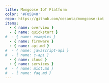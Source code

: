 ```yaml
---
title: Mongoose IoT Platform
color: '#F05B40'
repo: https://github.com/cesanta/mongoose-iot
items:
  - { name: overview }
  - { name: quickstart }
#  - { name: examples }
  - { name: firmware }
  - { name: api.md }
#  - { name: javascript-api }
#  - { name: c-api }
  - { name: cloud }
  - { name: services }
#  - { name: miot.md }
#  - { name: faq.md }
---
```

